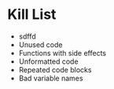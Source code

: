 Kill List
=========
* sdffd
*    Unused code
*    Functions with side effects
*    Unformatted code
*    Repeated code blocks
*    Bad variable names

